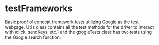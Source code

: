 # testFrameworks

Basic proof of concept framework tests utilizing Google as the test webpage. Utils class
contains all the test methods for the driver to interact with (click, sendKeys, etc.) and
the googleTests class has two tests using the Google search function.
